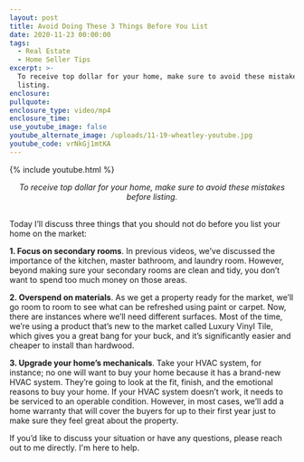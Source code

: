 ```yaml
---
layout: post
title: Avoid Doing These 3 Things Before You List
date: 2020-11-23 00:00:00
tags:
  - Real Estate
  - Home Seller Tips
excerpt: >-
  To receive top dollar for your home, make sure to avoid these mistakes before
  listing.
enclosure:
pullquote:
enclosure_type: video/mp4
enclosure_time:
use_youtube_image: false
youtube_alternate_image: /uploads/11-19-wheatley-youtube.jpg
youtube_code: vrNkGj1mtKA
---
```


{% include youtube.html %}

<center><em>To receive top dollar for your home, make sure to avoid these mistakes before listing.</em></center>

<br>Today I’ll discuss three things that you should not do before you list your home on the market:

**1\. Focus on secondary rooms**. In previous videos, we’ve discussed the importance of the kitchen, master bathroom, and laundry room. However, beyond making sure your secondary rooms are clean and tidy, you don’t want to spend too much money on those areas.

**2\. Overspend on materials**. As we get a property ready for the market, we’ll go room to room to see what can be refreshed using paint or carpet. Now, there are instances where we’ll need different surfaces. Most of the time, we’re using a product that’s new to the market called Luxury Vinyl Tile, which gives you a great bang for your buck, and it’s significantly easier and cheaper to install than hardwood.

**3\. Upgrade your home’s mechanicals**. Take your HVAC system, for instance; no one will want to buy your home because it has a brand-new HVAC system. They’re going to look at the fit, finish, and the emotional reasons to buy your home. If your HVAC system doesn’t work, it needs to be serviced to an operable condition. However, in most cases, we’ll add a home warranty that will cover the buyers for up to their first year just to make sure they feel great about the property.

If you’d like to discuss your situation or have any questions, please reach out to me directly. I'm here to help.